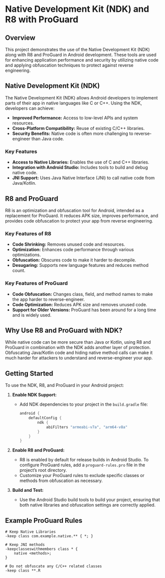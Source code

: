 # Native Development Kit (NDK) and R8 with ProGuard

## Overview
This project demonstrates the use of the Native Development Kit (NDK) along with R8 and ProGuard in Android development. These tools are used for enhancing application performance and security by utilizing native code and applying obfuscation techniques to protect against reverse engineering.

## Native Development Kit (NDK)
The Native Development Kit (NDK) allows Android developers to implement parts of their app in native languages like C or C++. Using the NDK, developers can achieve:

- **Improved Performance:** Access to low-level APIs and system resources.
- **Cross-Platform Compatibility:** Reuse of existing C/C++ libraries.
- **Security Benefits:** Native code is often more challenging to reverse-engineer than Java code.

### Key Features
- **Access to Native Libraries:** Enables the use of C and C++ libraries.
- **Integration with Android Studio:** Includes tools to build and debug native code.
- **JNI Support:** Uses Java Native Interface (JNI) to call native code from Java/Kotlin.

## R8 and ProGuard
R8 is an optimization and obfuscation tool for Android, intended as a replacement for ProGuard. It reduces APK size, improves performance, and provides code obfuscation to protect your app from reverse engineering.

### Key Features of R8
- **Code Shrinking:** Removes unused code and resources.
- **Optimization:** Enhances code performance through various optimizations.
- **Obfuscation:** Obscures code to make it harder to decompile.
- **Desugaring:** Supports new language features and reduces method count.

### Key Features of ProGuard
- **Code Obfuscation:** Changes class, field, and method names to make the app harder to reverse-engineer.
- **Code Optimization:** Reduces APK size and removes unused code.
- **Support for Older Versions:** ProGuard has been around for a long time and is widely used.

## Why Use R8 and ProGuard with NDK?
While native code can be more secure than Java or Kotlin, using R8 and ProGuard in combination with the NDK adds another layer of protection. Obfuscating Java/Kotlin code and hiding native method calls can make it much harder for attackers to understand and reverse-engineer your app.

## Getting Started
To use the NDK, R8, and ProGuard in your Android project:

1. **Enable NDK Support:**
   - Add NDK dependencies to your project in the `build.gradle` file:
     ```groovy
     android {
         defaultConfig {
             ndk {
                 abiFilters "armeabi-v7a", "arm64-v8a"
             }
         }
     }
     ```

2. **Enable R8 and ProGuard:**
   - R8 is enabled by default for release builds in Android Studio. To configure ProGuard rules, add a `proguard-rules.pro` file in the project’s root directory.
   - Customize your ProGuard rules to exclude specific classes or methods from obfuscation as necessary.

3. **Build and Test:**
   - Use the Android Studio build tools to build your project, ensuring that both native libraries and obfuscation settings are correctly applied.

## Example ProGuard Rules
```proguard
# Keep Native Libraries
-keep class com.example.native.** { *; }

# Keep JNI methods
-keepclasseswithmembers class * {
    native <methods>;
}

# Do not obfuscate any C/C++ related classes
-keep class **.R
